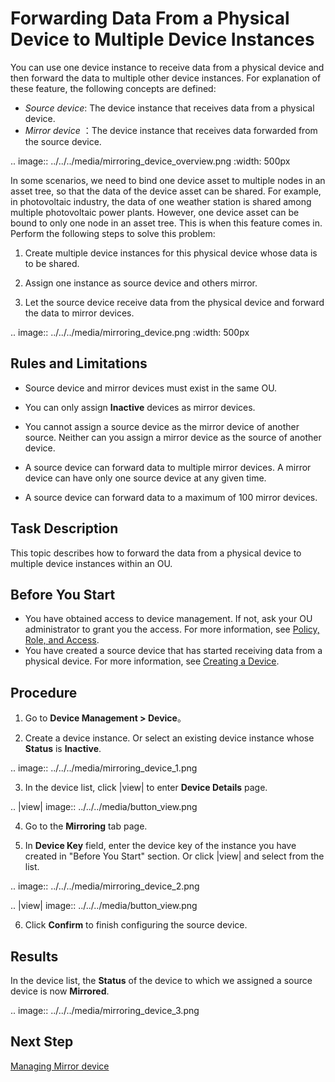 # Forwarding Data From a Physical Device to Multiple Device Instances

You can use one device instance to receive data from a physical device and then forward the data to multiple other device instances. For explanation of these feature, the following concepts are defined:

- _Source device_: The device instance that receives data from a physical device.
- _Mirror device_ ：The device instance that receives data forwarded from the source device.

.. image:: ../../../media/mirroring_device_overview.png
 :width: 500px

In some scenarios, we need to bind one device asset to multiple nodes in an asset tree, so that the data of the device asset can be shared. For example, in photovoltaic industry, the data of one weather station is shared among multiple photovoltaic power plants. However, one device asset can be bound to only one node in an asset tree. This is when this feature comes in. Perform the following steps to solve this problem:

1. Create multiple device instances for this physical device whose data is to be shared. 

2. Assign one instance as source device and others mirror.

3. Let the source device receive data from the physical device and forward the data to mirror devices.

.. image:: ../../../media/mirroring_device.png
 :width: 500px

## Rules and Limitations

- Source device and mirror devices must exist in the same OU.

- You can only assign **Inactive** devices as mirror devices.

- You cannot assign a source device as the mirror device of another source. Neither can you assign a mirror device as the source of another device.

- A source device can forward data to multiple mirror devices. A mirror device can have only one source device at any given time.

- A source device can forward data to a maximum of 100 mirror devices.

## Task Description

This topic describes how to forward the data from a physical device to multiple device instances within an OU.

## Before You Start

- You have obtained access to device management. If not, ask your OU administrator to grant you the access. For more information, see [Policy, Role, and Access](/docs/iam/en/2.0.8/access_policy).
- You have created a source device that has started receiving data from a physical device. For more information, see [Creating a Device](creating_device).

## Procedure

1. Go to **Device Management > Device**。

2. Create a device instance. Or select an existing device instance whose **Status** is **Inactive**.

 .. image:: ../../../media/mirroring_device_1.png

3. In the device list, click |view| to enter **Device Details** page.

 .. |view| image:: ../../../media/button_view.png

4. Go to the **Mirroring** tab page.

5. In **Device Key** field, enter the device key of the instance you have created in "Before You Start" section. Or click |view| and select from the list.

 .. image:: ../../../media/mirroring_device_2.png
 
 .. |view| image:: ../../../media/button_view.png

6. Click **Confirm** to finish configuring the source device.

## Results

In the device list, the **Status** of the device to which we assigned a source device is now **Mirrored**. 

.. image:: ../../../media/mirroring_device_3.png

## Next Step

[Managing Mirror device](managing_mirror_device)










